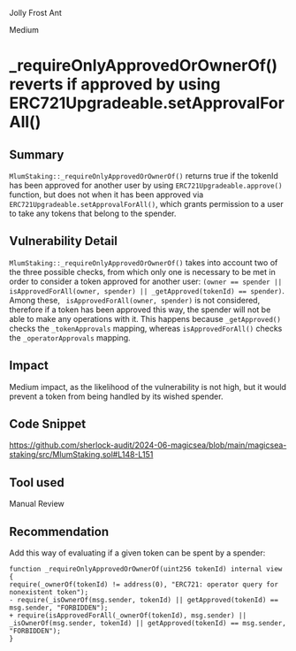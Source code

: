 Jolly Frost Ant

Medium

# _requireOnlyApprovedOrOwnerOf() reverts if approved by using ERC721Upgradeable.setApprovalForAll()

## Summary
```MlumStaking::_requireOnlyApprovedOrOwnerOf()``` returns true if the tokenId has been approved for another user by using ```ERC721Upgradeable.approve()``` function, but does not when it has been approved via ```ERC721Upgradeable.setApprovalForAll()```, which grants permission to a user to take any tokens that belong to the spender.

## Vulnerability Detail
```MlumStaking::_requireOnlyApprovedOrOwnerOf()``` takes into account two of the three possible checks, from which only one is necessary to be met in order to consider a token approved for another user: ```(owner == spender || isApprovedForAll(owner, spender) || _getApproved(tokenId) == spender)```. Among these, ``` isApprovedForAll(owner, spender)``` is not considered, therefore if a token has been approved this way, the spender will not be able to make any operations with it. This happens because ```_getApproved()``` checks the ```_tokenApprovals``` mapping, whereas ```isApprovedForAll()``` checks the ```_operatorApprovals``` mapping.
 
## Impact
Medium impact, as the likelihood of the vulnerability is not high, but it would prevent a token from being handled by its wished spender.

## Code Snippet
https://github.com/sherlock-audit/2024-06-magicsea/blob/main/magicsea-staking/src/MlumStaking.sol#L148-L151

## Tool used
Manual Review

## Recommendation
Add this way of evaluating if a given token can be spent by a spender:

```solidity
function _requireOnlyApprovedOrOwnerOf(uint256 tokenId) internal view {
require(_ownerOf(tokenId) != address(0), "ERC721: operator query for nonexistent token");
- require(_isOwnerOf(msg.sender, tokenId) || getApproved(tokenId) == msg.sender, "FORBIDDEN");
+ require(isApprovedForAll(_ownerOf(tokenId), msg.sender) || _isOwnerOf(msg.sender, tokenId) || getApproved(tokenId) == msg.sender, "FORBIDDEN");
}
```